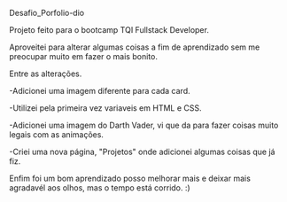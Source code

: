  Desafio_Porfolio-dio

Projeto feito para o bootcamp TQI Fullstack Developer.

Aproveitei para alterar algumas coisas a fim de aprendizado sem me preocupar muito em fazer o mais bonito.

Entre as alterações.

-Adicionei uma imagem diferente para cada card.

-Utilizei pela primeira vez variaveis em HTML e CSS.

-Adicionei uma imagem do Darth Vader, vi que da para fazer coisas muito legais com as animações.

-Criei uma nova página, "Projetos" onde adicionei algumas coisas que já fiz.

Enfim foi um bom aprendizado posso melhorar mais e deixar mais agradavél aos olhos, mas o tempo está corrido. :)
